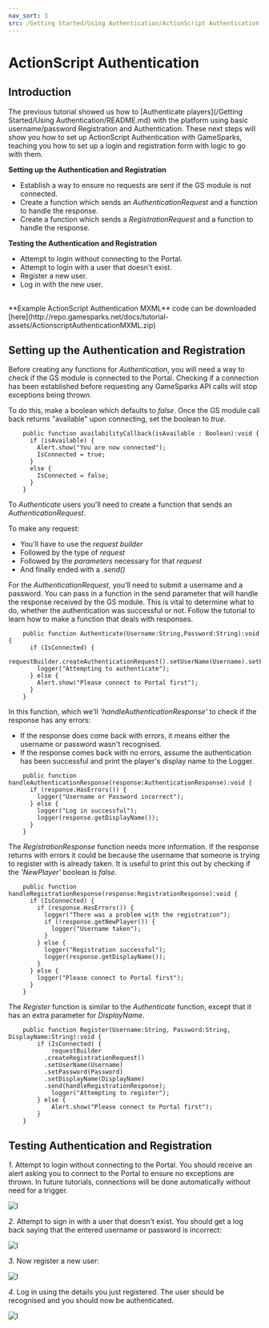 ```yaml
---
nav_sort: 3
src: /Getting Started/Using Authentication/ActionScript Authentication.md
---
```


# ActionScript Authentication

## Introduction

The previous tutorial showed us how to [Authenticate players](/Getting Started/Using Authentication/README.md) with the platform using basic username/password Registration and Authentication. These next steps will show you how to set up ActionScript Authentication with GameSparks, teaching you how to set up a login and registration form with logic to go with them.


**Setting up the Authentication and Registration**

  * Establish a way to ensure no requests are sent if the GS module is not connected.
  * Create a function which sends an *AuthenticationRequest* and a function to handle the response.
  * Create a function which sends a *RegistrationRequest* and a function to handle the response.

**Testing the Authentication and Registration**

  * Attempt to login without connecting to the Portal.
  * Attempt to login with a user that doesn't exist.
  * Register a new user.
  * Log in with the new user.

</br>
**Example ActionScript Authentication MXML** code can be downloaded [here](http://repo.gamesparks.net/docs/tutorial-assets/ActionscriptAuthenticationMXML.zip)

## Setting up the Authentication and Registration

Before creating any functions for *Authentication*, you will need a way to check if the GS module is connected to the Portal. Checking if a connection has been established before requesting any GameSparks API calls will stop exceptions being thrown.

To do this, make a boolean which defaults to *false*. Once the GS module call back returns "available" upon connecting, set the boolean to *true*.

```
    public function availabilityCallback(isAvailable : Boolean):void {
      if (isAvailable) {
        Alert.show("You are now connected");
        IsConnected = true;
      }					
      else {
        IsConnected = false;
      }
    }
```

To *Authenticate* users you'll need to create a function that sends an *AuthenticationRequest*.

To make any request:

  * You'll have to use the *request builder*
  * Followed by the type of *request*
  * Followed by the *parameters* necessary for that *request*
  * And finally ended with a *.send()*

For the *AuthenticationRequest*, you'll need to submit a username and a password. You can pass in a function in the send parameter that will handle the response received by the GS module. This is vital to determine what to do, whether the authentication was successful or not. Follow the tutorial to learn how to make a function that deals with responses.

```
    public function Authenticate(Username:String,Password:String):void {
      if (IsConnected) {
        requestBuilder.createAuthenticationRequest().setUserName(Username).setPassword(Password).send(handleAuthenticationResponse);
        logger("Attempting to authenticate");
      } else {
        Alert.show("Please connect to Portal first");
      }
    }

```

In this function, which we'll *'handleAuthenticationResponse'* to check if the response has any errors:
* If the response does come back with errors, it means either the username or password wasn't recognised.
* If the response comes back with no errors, assume the authentication has been successful and print the player's display name to the Logger.

```
    public function handleAuthenticationResponse(response:AuthenticationResponse):void {
      if (response.HasErrors()) {
        logger("Username or Password incorrect");
      } else {
        logger("Log in successful");
        logger(response.getDisplayName());
      }
    }
```

The *RegistrationResponse* function needs more information. If the response returns with errors it could be because the username that someone is trying to register with is already taken. It is useful to print this out by checking if the *'NewPlayer'* boolean is *false*.

```
    public function handleRegistrationResponse(response:RegistrationResponse):void {
      if (IsConnected) {
        if (response.HasErrors()) {
          logger("There was a problem with the registration");
          if (!response.getNewPlayer()) {
            logger("Username taken");
          }
        } else {
          logger("Registration successful");
          logger(response.getDisplayName());
        }
      } else {
        logger("Please connect to Portal first");
      }
    }
```

The *Register* function is similar to the *Authenticate* function, except that it has an extra parameter for *DisplayName*.

```
    public function Register(Username:String, Password:String, DisplayName:String):void {
    	if (IsConnected) {
    		requestBuilder
          .createRegistrationRequest()
          .setUserName(Username)
          .setPassword(Password)
          .setDisplayName(DisplayName)
          .send(handleRegistrationResponse);
    		logger("Attempting to register");
    	} else {
    		Alert.show("Please connect to Portal first");
    	}
    }
```

## Testing Authentication and Registration



*1.* Attempt to login without connecting to the Portal. You should receive an alert asking you to connect to the Portal to ensure no exceptions are thrown. In future tutorials, connections will be done automatically without need for a trigger.

![l](img/AS/1.png)

*2.* Attempt to sign in with a user that doesn't exist. You should get a log back saying that the entered username or password is incorrect:

![l](img/AS/2.png)

*3.* Now register a new user:

![l](img/AS/3.png)

*4.* Log in using the details you just registered. The user should be recognised and you should now be authenticated.

![l](img/AS/4.png)
